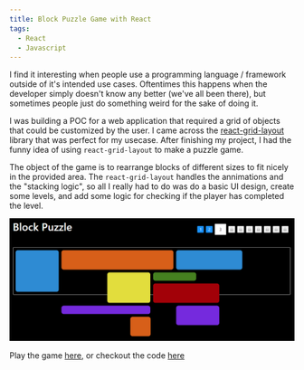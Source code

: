 ```yaml
---
title: Block Puzzle Game with React
tags:
  - React
  - Javascript
---
```


I find it interesting when people use a programming language / framework outside of it's intended use cases. Oftentimes this happens when the developer simply doesn't know any better (we've all been there), but sometimes people just do something weird for the sake of doing it.

I was building a POC for a web application that required a grid of objects that could be customized by the user. I came across the [react-grid-layout](https://github.com/react-grid-layout/react-grid-layout) library that was perfect for my usecase. After finishing my project, I had the funny idea of using `react-grid-layout` to make a puzzle game.

The object of the game is to rearrange blocks of different sizes to fit nicely in the provided area. The `react-grid-layout` handles the annimations and the "stacking logic", so all I really had to do was do a basic UI design, create some levels, and add some logic for checking if the player has completed the level.

![block_puzzle.png](/assets/images/block_puzzle.png)

Play the game [here](https://dbusteed.github.io/block-puzzle/), or checkout the code [here](https://github.com/dbusteed/block-puzzle)